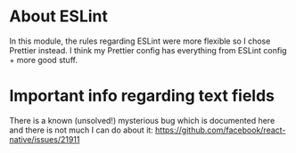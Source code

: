 # About ESLint

In this module, the rules regarding ESLint were more flexible so I chose Prettier instead.
I think my Prettier config has everything from ESLint config + more good stuff.


# Important info regarding text fields
There is a known (unsolved!) mysterious bug which is documented here and there is not much I can do about it: https://github.com/facebook/react-native/issues/21911
